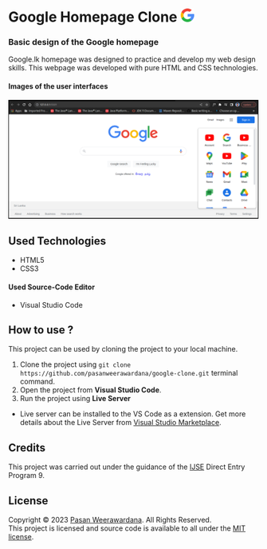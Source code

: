 # Google Homepage Clone <img src="assets/google-logo.png" alt="google-logo" width="27px"/>

### Basic design of the Google homepage

Google.lk homepage was designed to practice and develop my 
web design skills. This webpage was developed with pure HTML and CSS technologies. 

#### Images of the user interfaces

   <img src="assets/home.png" alt="desktop-home" style="border:1px solid black;" width="500px"/>


## Used Technologies

- HTML5
- CSS3

#### Used Source-Code Editor
- Visual Studio Code

## How to use ?
This project can be used by cloning the
project to your local machine.

1. Clone the project using `git clone https://github.com/pasanweerawardana/google-clone.git` terminal command.
2. Open the project from **Visual Studio Code**.
3. Run the project using **Live Server**
- Live server can be installed to the VS Code as a extension. Get more details about the Live Server from [Visual Studio Marketplace](https://marketplace.visualstudio.com/items?itemName=ritwickdey.LiveServer).

## Credits
This project was carried out under the guidance of the [IJSE](https://www.ijse.lk/) Direct Entry Program 9.

## License
Copyright &copy; 2023 [Pasan Weerawardana](https://www.linkedin.com/in/pasan-weerawardana-3a4301173/). All Rights Reserved.<br>
This project is licensed and source code is available to all under the [MIT license](LICENSE.txt).
